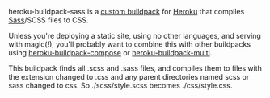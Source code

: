 heroku-buildpack-sass is a [custom buildpack][1] for [Heroku][2] that compiles
[Sass][3]/SCSS files to CSS.

Unless you're deploying a static site, using no other languages, and serving
with magic(!), you'll probably want to combine this with other buildpacks using
[heroku-buildpack-compose][4] or [heroku-buildpack-multi][5].

This buildpack finds all .scss and .sass files, and compiles them to files
with the extension changed to .css and any parent directories named scss or
sass changed to css. So ./scss/style.scss becomes ./css/style.css.

[1]: https://devcenter.heroku.com/articles/buildpacks#using-a-custom-buildpack
[2]: https://www.heroku.com/
[3]: http://sass-lang.com/
[4]: https://github.com/bwhmather/heroku-buildpack-compose
[5]: https://github.com/ddollar/heroku-buildpack-multi
